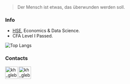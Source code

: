 > Der Mensch ist etwas, das überwunden werden soll.

### Info
* [HSE](https://www.hse.ru/en/), Economics & Data Science. 
* CFA Level I Passed.

![Top Langs](https://github-readme-stats.vercel.app/api/top-langs/?username=khaykingleb&hide=jupyter%20notebook,html&layout=compact)

### Contacts
<p align = "left">
  <a href="https://www.linkedin.com/in/khaykingleb">
      <img align="left" alt="kh_gleb_linkedin" width="40px" src="https://img.icons8.com/color/48/000000/linkedin.svg"/>
  </a>
  <a href="https://www.kaggle.com/glebkhaykin">
      <img align="left"  alt="kh_gleb_kaggle" width="40px" src="https://img.icons8.com/windows/32/4a90e2/kaggle.svg"/>
  </a>
</p> 
